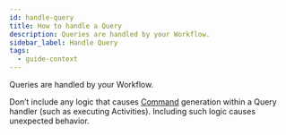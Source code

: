 ```yaml
---
id: handle-query
title: How to handle a Query
description: Queries are handled by your Workflow.
sidebar_label: Handle Query
tags:
  - guide-context
---
```


Queries are handled by your Workflow.

Don’t include any logic that causes [Command](/concepts/what-is-a-command) generation within a Query handler (such as executing Activities).
Including such logic causes unexpected behavior.
